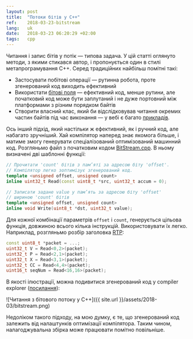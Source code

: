 ```yaml
---
layout: post
title:  "Потоки бітів у C++"
ref:    2018-03-23-bitstream
lang:   uk
date:   2018-03-23 06:20:29 +02:00
tags:   cpp
---
```


Читання і запис бітів у потік — типова задача. У цій статті оглянуто методи, з
якими стикався автор, і пропонується один в стилі метапрограмування С++. Серед
традиційних найбільш помітні такі:

* Застосувати побітові операції — рутинна робота, проте згенерований код
    виходить ефективний
* Використати [бітові поля](http://en.cppreference.com/w/cpp/language/bit_field)
    — ефективний код, менше рутини, але початковий код може бути заплутаний і не
    дуже портовний між платформами з різним порядком байтів
* Створити власний клас, який би відслідковував читання окремих частин байтів
    під час виконання — у вебі є багато
    [прикладів](https://www.google.com.ua/search?q=c%2B%2B+bitstream+class).

Ось інший підхід, який настільки ж ефективний, як і ручний код, але набагато
зручніший. Хай компілятор наперед знає якомога більше, і матиме змогу генерувати
спеціалізований оптимізований машинний код.
Розгляньмо файл з початковим кодом
[BitStream.cpp](https://github.com/sakhnik/cpp-sandbox/blob/737132386dc20009be2f1997cbd62302118a7125/BitStream.cpp).
В ньому визначені дві шаблонні функції:

```c++
// Прочитати 'count' бітів з пам’яті за адресою біту 'offset'.
// Компілятор легко зоптимізує згенерований код.
template <unsigned offset, unsigned count>
inline uint32_t Read(const uint8_t *src, uint32_t accum = 0);

// Записати задане value у пам’ять за адресою біту 'offset'
// шириною 'count' бітів
template <unsigned offset, unsigned count>
inline void Write(uint8_t *dst, uint32_t value);
```

Для кожної комбінації параметрів `offset` і `count`, генерується цільова
функція, довжиною всього кілька інструкцій.
Використовувати їх легко. Наприклад, розгляньмо розбір заголовка
[RTP](https://tools.ietf.org/html/rfc3550):

```c++
const uint8_t *packet = ...;
uint32_t V = Read<0,2>(packet);
uint32_t P = Read<2,1>(packet);
uint32_t X = Read<3,1>(packet);
uint32_t CC = Read<4,4>(packet);
uint16_t seqNum = Read<16,16>(packet);
```

В якості ілюстрації, можна подивитися згенерований код у compiler explorer
([посилання](https://godbolt.org/g/isqwDW)):

![Читання з бітового потоку у C++]({{ site.url }}/assets/2018-03/bitstream.png)

Недоліком такого підходу, на мою думку, є те, що згенерований код залежить від
налаштунків оптимізації компілятора. Таким чином, налагоджувальна збірка може
працювати помітно повільніше.

